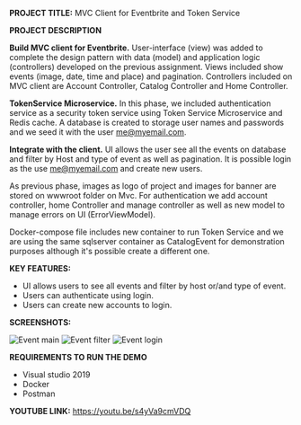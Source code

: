 **PROJECT TITLE:** MVC Client for Eventbrite and Token Service

**PROJECT DESCRIPTION** 

**Build MVC client for Eventbrite.** User-interface (view) was added to complete the design pattern with data (model) and application logic (controllers) developed on the previous 
assignment. Views included show events (image, date, time and place) and pagination. Controllers included on MVC client are Account Controller, Catalog Controller and 
Home Controller. 

**TokenService Microservice.** In this phase, we included authentication service as a security token service using Token Service Microservice and Redis cache. A database is 
created to storage user names and passwords and we seed it with the user me@myemail.com.

**Integrate with the client.**  UI allows the user see all the events on database and filter by Host and type of event as well as pagination. It is possible login as the use 
me@myemail.com and create new users.

As previous phase, images as logo of project and images for banner are stored on wwwroot folder on Mvc. For authentication we add account controller, home Controller and manage 
controller as well as new model to manage errors on UI (ErrorViewModel).

Docker-compose file includes new container to run Token Service and we are using the same sqlserver container as CatalogEvent for demonstration purposes although it's possible 
create a different one.

**KEY FEATURES:**
*	UI allows users to see all events and filter by host or/and type of event.
*	Users can authenticate using login.
*	Users can create new accounts to login.

**SCREENSHOTS:**

 ![Event main](https://github.com/sonali-mhihim/EventBritesOnContainers/blob/master/EventCatalogAPI/Docs/Screenshots/asg3b-1.png)
 ![Event filter](https://github.com/sonali-mhihim/EventBritesOnContainers/blob/master/EventCatalogAPI/Docs/Screenshots/asg3b-2.gif)
 ![Event login](https://github.com/sonali-mhihim/EventBritesOnContainers/blob/master/EventCatalogAPI/Docs/Screenshots/asg3b-3.gif)


**REQUIREMENTS TO RUN THE DEMO**
*	Visual studio 2019
*	Docker 
*	Postman

**YOUTUBE LINK:**
https://youtu.be/s4yVa9cmVDQ
